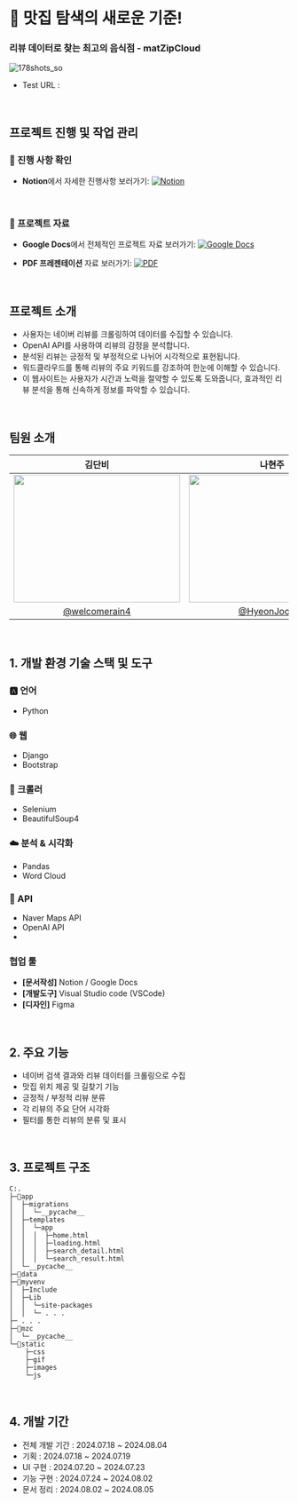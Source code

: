 # 📌 맛집 탐색의 새로운 기준! 
### 리뷰 데이터로 찾는 최고의 음식점 - matZipCloud

![178shots_so](https://github.com/user-attachments/assets/32923cff-ea6d-4b9b-8657-e727d88b1850)


- Test URL :

<br/>

## 프로젝트 진행 및 작업 관리

### 📌 진행 사항 확인

- **Notion**에서 자세한 진행사항 보러가기:
  [![Notion](https://img.shields.io/badge/Notion-000000?style=for-the-badge&logo=notion&logoColor=white)](https://welcomerain4.notion.site/MATZIP-CLOUD-46d439daf0154e1a8b957cec6135a87a)

  <br/>

### 📄 프로젝트 자료

- **Google Docs**에서 전체적인 프로젝트 자료 보러가기:
  [![Google Docs](https://img.shields.io/badge/Google%20Docs-4285F4?style=for-the-badge&logo=googledocs&logoColor=white)](https://docs.google.com/document/d/1SQ5YhRYlxYh2oUlUc6WO0hkd465DG-5JBDu5U2qfAW8)

- **PDF 프레젠테이션** 자료 보러가기:
  [![PDF](https://img.shields.io/badge/PDF%20Presentation-FF0000?style=for-the-badge&logo=pdf&logoColor=white)]([matZipCloud_프레젠테이션_pdf.pdf](https://github.com/user-attachments/files/16518653/matZipCloud_._pdf.pdf)
)

<br/>

## 프로젝트 소개

- 사용자는 네이버 리뷰를 크롤링하여 데이터를 수집할 수 있습니다.
- OpenAI API를 사용하여 리뷰의 감정을 분석합니다.
- 분석된 리뷰는 긍정적 및 부정적으로 나뉘어 시각적으로 표현됩니다.
- 워드클라우드를 통해 리뷰의 주요 키워드를 강조하여 한눈에 이해할 수 있습니다.
- 이 웹사이트는 사용자가 시간과 노력을 절약할 수 있도록 도와줍니다, 효과적인 리뷰 분석을 통해 신속하게 정보를 파악할 수 있습니다.

<br/>

## 팀원 소개

| 김단비 | 나현주 |
|:---:|:---:|
| <img src="https://github.com/user-attachments/assets/8f38c13b-0cb7-47ab-ae17-a8f3f7452de2" width="300" height="230"> | <img src="https://github.com/ArtifinityTeam/Artifinity-PhotoBoard-SpringBoot/assets/149933307/2c409a25-2858-456b-8d37-cc3635d27efe" width="300" height="230"> |
| [@welcomerain4](https://github.com/welcomerain4) | [@HyeonJooooo](https://github.com/HyeonJooooo) |

<br/>

## 1. 개발 환경 기술 스택 및 도구

### 🅰️ 언어
- Python

### 🌐 웹
- Django
- Bootstrap

### 🌱 크롤러
- Selenium
- BeautifulSoup4

### ☁️ 분석 & 시각화
- Pandas
- Word Cloud

### 🔎 API
- Naver Maps API
- OpenAI API
- 
### 협업 툴
- **[문서작성]** Notion / Google Docs
- **[개발도구]** Visual Studio code (VSCode)
- **[디자인]** Figma

<br/>

## 2. 주요 기능

- 네이버 검색 결과와 리뷰 데이터를 크롤링으로 수집
- 맛집 위치 제공 및 길찾기 기능
- 긍정적 / 부정적 리뷰 분류
- 각 리뷰의 주요 단어 시각화
- 필터를 통한 리뷰의 분류 및 표시

<br/>

## 3. 프로젝트 구조
```treebash
C:.
├─📂app
│  ├─migrations
│  │  └─__pycache__
│  ├─templates
│  │  └─app
│  │  │  ├─home.html
│  │  │  ├─loading.html
│  │  │  ├─search_detail.html
│  │  │  └─search_result.html
│  └─__pycache__
├─📂data
├─📂myvenv
│  ├─Include
│  ├─Lib
│  │  └─site-packages
│  │  └─ . . .
├─ . . .
├─📂mzc
│  └─__pycache__
└─📂static
    ├─css
    ├─gif
    ├─images
    └─js
```
<br/>

## 4. 개발 기간

- 전체 개발 기간 : 2024.07.18 ~ 2024.08.04
- 기획 : 2024.07.18 ~ 2024.07.19
- UI 구현 : 2024.07.20 ~ 2024.07.23
- 기능 구현 : 2024.07.24 ~ 2024.08.02
- 문서 정리 : 2024.08.02 ~ 2024.08.05

<br/>
